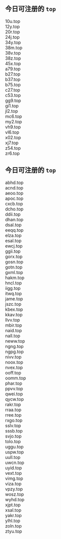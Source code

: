 
## 今日可注册的 `top`
>
10u.top   
12y.top   
20r.top   
24j.top   
34y.top   
38m.top   
38v.top   
38z.top   
45x.top   
a79.top   
b27.top   
b37.top   
b75.top   
c27.top   
c53.top   
gg9.top   
gi1.top   
jl2.top   
mc6.top   
my2.top   
vh9.top   
vl6.top   
x02.top   
xj7.top   
z54.top   
zr6.top   


## 今日可注册的 `top`
>
abhd.top   
acnd.top   
aeoo.top   
apoc.top   
cxcb.top   
dcho.top   
ddii.top   
dhan.top   
dsal.top   
eeqq.top   
elza.top   
esal.top   
ewcj.top   
ggii.top   
gorx.top   
gosn.top   
gotn.top   
gxml.top   
hakm.top   
hncl.top   
iigg.top   
itwq.top   
jame.top   
jszc.top   
kbex.top   
kkav.top   
llvv.top   
mbir.top   
naid.top   
nall.top   
neww.top   
ngng.top   
ngpg.top   
nivv.top   
noox.top   
nvex.top   
ooff.top   
oomm.top   
phar.top   
ppvv.top   
qwei.top   
qycw.top   
rakr.top   
rraa.top   
rree.top   
rxgo.top   
sslv.top   
sssb.top   
svjo.top   
tolo.top   
uggu.top   
uspw.top   
uull.top   
uwcn.top   
uyid.top   
vext.top   
vimg.top   
viza.top   
vpzy.top   
wosz.top   
wyhd.top   
xjpt.top   
xsal.top   
yakr.top   
ylhl.top   
zoln.top   
ztyu.top   

